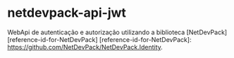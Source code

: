 # netdevpack-api-jwt
WebApi de autenticação e autorização utilizando a biblioteca [NetDevPack][reference-id-for-NetDevPack]
[reference-id-for-NetDevPack]: https://github.com/NetDevPack/NetDevPack.Identity.

